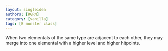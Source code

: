 ```yaml
---
layout: singleidea
authors: [RGRN]
category: [vanilla]
tags: [E monster class]
---
```

When two elementals of the same type are adjacent to each other, they may merge into one elemental with a higher level and higher hitpoints.
